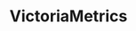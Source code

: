 ---
draft: false
title: VictoriaMetrics
content:
  id: victoriametrics
  name: VictoriaMetrics
  logo: /images/hosting-and-infrastructure/monitoring/victoriametrics/logo.png
  website: https://victoriametrics.com/
  iframe_website: /website-iframe/hosting-and-infrastructure/monitoring/victoriametrics
  dashboardImage: /images/hosting-and-infrastructure/monitoring/victoriametrics/screenshot-1.png
  short_description: VictoriaMetrics is a fast, cost-effective monitoring solution and time series database
  description: VictoriaMetrics is a fast, cost-effective and scalable monitoring solution and time series database typically used for processing high volumes of data and long term storing. It lets users build a monitoring platform without operational burden or scalability issues
  features:
    - title: Lightweight
      description: Scales perfectly with the number of CPU cores, RAM and available storage space
    - title: Scalable
      description: Provides horizontal scalability in cluster version
    - title: Easy to Install
      description: Easy to configure and operate
    - title: Compression
      description: Offers optimized compression algorithms
  screenshots:
    - /images/hosting-and-infrastructure/monitoring/victoriametrics/screenshot-1.png
    - /images/hosting-and-infrastructure/monitoring/victoriametrics/screenshot-2.jpg
---